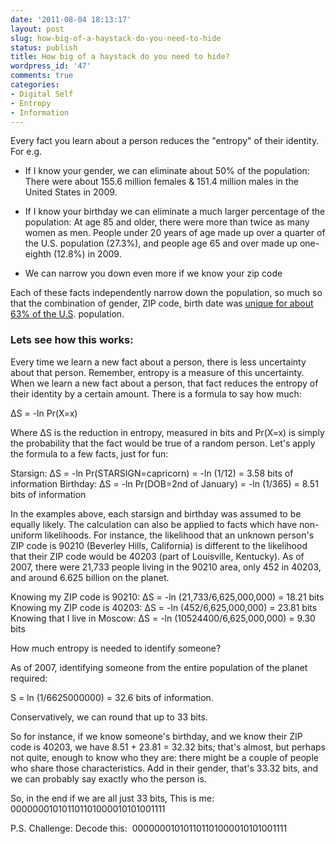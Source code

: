 ```yaml
---
date: '2011-08-04 18:13:17'
layout: post
slug: how-big-of-a-haystack-do-you-need-to-hide
status: publish
title: How big of a haystack do you need to hide?
wordpress_id: '47'
comments: true
categories:
- Digital Self
- Entropy
- Information
---
```


Every fact you learn about a person reduces the "entropy" of their identity. For e.g.






	
  * If I know your gender, we can eliminate about 50% of the population: There were about 155.6 million females & 151.4 million males in the United States in 2009.

	
  * If I know your birthday we can eliminate a much larger percentage of the population: At age 85 and older, there were more than twice as many women as men. People under 20 years of age made up over a quarter of the U.S. population (27.3%), and people age 65 and over made up one-eighth (12.8%) in 2009.

	
  * We can narrow you down even more if we know your zip code




Each of these facts independently narrow down the population, so much so that the combination of gender, ZIP code, birth date was [unique for about 63% of the U.S](http://citeseerx.ist.psu.edu/viewdoc/download?doi=10.1.1.91.4147&rep=rep1&type=pdf). population.





### Lets see how this works:




Every time we learn a new fact about a person, there is less uncertainty about that person. Remember, entropy is a measure of this uncertainty. When we learn a new fact about a person, that fact reduces the entropy of their identity by a certain amount. There is a formula to say how much:




ΔS = -ln Pr(X=x)




Where ΔS is the reduction in entropy, measured in bits and Pr(X=x) is simply the probability that the fact would be true of a random person. Let's apply the formula to a few facts, just for fun:




Starsign: ΔS = -ln Pr(STARSIGN=capricorn) = -ln (1/12) = 3.58 bits of information
Birthday: ΔS = -ln Pr(DOB=2nd of January) = -ln (1/365) = 8.51 bits of information




In the examples above, each starsign and birthday was assumed to be equally likely. The calculation can also be applied to facts which have non-uniform likelihoods. For instance, the likelihood that an unknown person's ZIP code is 90210 (Beverley Hills, California) is different to the likelihood that their ZIP code would be 40203 (part of Louisville, Kentucky). As of 2007, there were 21,733 people living in the 90210 area, only 452 in 40203, and around 6.625 billion on the planet.




Knowing my ZIP code is 90210: ΔS = -ln (21,733/6,625,000,000) = 18.21 bits
Knowing my ZIP code is 40203: ΔS = -ln (452/6,625,000,000) = 23.81 bits
Knowing that I live in Moscow: ΔS = -ln (10524400/6,625,000,000) = 9.30 bits




How much entropy is needed to identify someone?




As of 2007, identifying someone from the entire population of the planet required:




S = ln (1/6625000000) = 32.6 bits of information.




Conservatively, we can round that up to 33 bits.




So for instance, if we know someone's birthday, and we know their ZIP code is 40203, we have 8.51 + 23.81 = 32.32 bits; that's almost, but perhaps not quite, enough to know who they are: there might be a couple of people who share those characteristics. Add in their gender, that's 33.32 bits, and we can probably say exactly who the person is.




So, in the end if we are all just 33 bits, This is me: 000000010101101101000010101001111




P.S. Challenge: Decode this:  000000010101101101000010101001111
